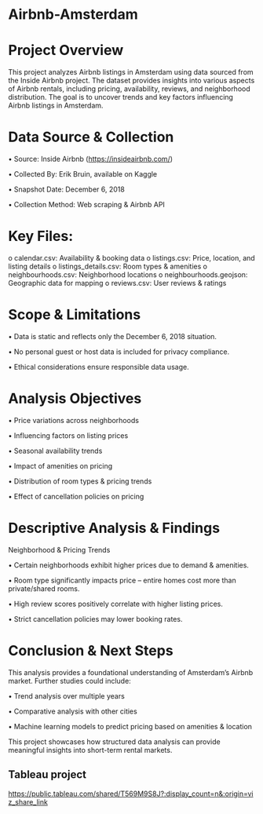 # Airbnb-Amsterdam
# Project Overview 
This project analyzes Airbnb listings in Amsterdam using data sourced from 
the Inside Airbnb project. The dataset provides insights into various 
aspects of Airbnb rentals, including pricing, availability, reviews, and 
neighborhood distribution. The goal is to uncover trends and key factors 
influencing Airbnb listings in Amsterdam. 

# Data Source & Collection 
• Source: Inside Airbnb (https://insideairbnb.com/) 

• Collected By: Erik Bruin, available on Kaggle 

• Snapshot Date: December 6, 2018 

• Collection Method: Web scraping & Airbnb API 

# Key Files:  
o calendar.csv: Availability & booking data 
o listings.csv: Price, location, and listing details 
o listings_details.csv: Room types & amenities 
o neighbourhoods.csv: Neighborhood locations 
o neighbourhoods.geojson: Geographic data for mapping 
o reviews.csv: User reviews & ratings 

# Scope & Limitations 
• Data is static and reflects only the December 6, 2018 situation. 

• No personal guest or host data is included for privacy compliance. 

• Ethical considerations ensure responsible data usage. 

# Analysis Objectives 
• Price variations across neighborhoods 

• Influencing factors on listing prices 

• Seasonal availability trends 

• Impact of amenities on pricing 

• Distribution of room types & pricing trends 

• Effect of cancellation policies on pricing 

# Descriptive Analysis & Findings 
Neighborhood & Pricing Trends 

• Certain neighborhoods exhibit higher prices due to demand & 
amenities. 

• Room type significantly impacts price – entire homes cost more than 
private/shared rooms. 

• High review scores positively correlate with higher listing prices. 

• Strict cancellation policies may lower booking rates.

# Conclusion & Next Steps 
This analysis provides a foundational understanding of Amsterdam’s  Airbnb market. Further studies could include: 

• Trend analysis over multiple years 

• Comparative analysis with other cities 

• Machine learning models to predict pricing based on amenities & location 

This project showcases how structured data analysis can provide meaningful insights into short-term rental markets.  

## Tableau project
https://public.tableau.com/shared/T569M9S8J?:display_count=n&:origin=viz_share_link
